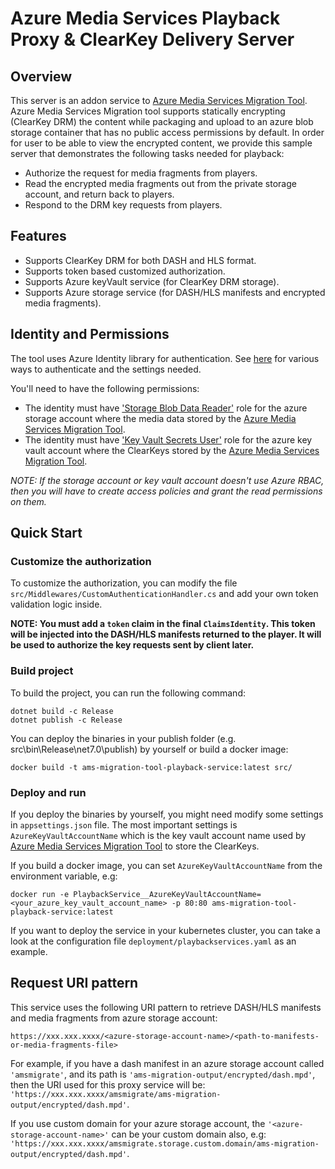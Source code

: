Azure Media Services Playback Proxy & ClearKey Delivery Server
==

## Overview

This server is an addon service to [Azure Media Services Migration Tool](https://github.com/Azure/azure-media-migration).  Azure Media Services Migration tool supports statically encrypting (ClearKey DRM) the content while packaging and upload to an azure blob storage container that has no public access permissions by default.  In order for user to be able to view the encrypted content, we provide this sample server that demonstrates the following tasks needed for playback:
- Authorize the request for media fragments from players.
- Read the encrypted media fragments out from the private storage account, and return back to players.
- Respond to the DRM key requests from players.

## Features

* Supports ClearKey DRM for both DASH and HLS format.
* Supports token based customized authorization.
* Supports Azure keyVault service (for ClearKey DRM storage).
* Supports Azure storage service (for DASH/HLS manifests and encrypted media fragments).

## Identity and Permissions

The tool uses Azure Identity library for authentication. See [here](https://learn.microsoft.com/en-us/dotnet/api/overview/azure/identity-readme?view=azure-dotnet) for various ways to authenticate and the settings needed.

You'll need to have the following permissions:

* The identity must have ['Storage Blob Data Reader'](https://learn.microsoft.com/en-us/azure/role-based-access-control/built-in-roles#storage-blob-data-reader) role for the azure storage account where the media data stored by the [Azure Media Services Migration Tool](https://github.com/Azure/azure-media-migration).
* The identity must have ['Key Vault Secrets User'](https://learn.microsoft.com/en-us/azure/role-based-access-control/built-in-roles#key-vault-secrets-user) role for the azure key vault account where the ClearKeys stored by the [Azure Media Services Migration Tool](https://github.com/Azure/azure-media-migration).

_NOTE: If the storage account or key vault account doesn't use Azure RBAC, then you will have to create access policies and grant the read permissions on them._

## Quick Start

### Customize the authorization

To customize the authorization, you can modify the file `src/Middlewares/CustomAuthenticationHandler.cs` and add your own token validation logic inside.

**NOTE: You must add a `token` claim in the final `ClaimsIdentity`. This token will be injected into the DASH/HLS manifests returned to the player. It will be used to authorize the key requests sent by client later.**

### Build project

To build the project, you can run the following command:

    dotnet build -c Release
    dotnet publish -c Release

You can deploy the binaries in your publish folder (e.g. src\bin\Release\net7.0\publish) by yourself or build a docker image:

    docker build -t ams-migration-tool-playback-service:latest src/

### Deploy and run

If you deploy the binaries by yourself, you might need modify some settings in `appsettings.json` file. The most important settings is `AzureKeyVaultAccountName` which is the key vault account name used by [Azure Media Services Migration Tool](https://github.com/Azure/azure-media-migration) to store the ClearKeys.

If you build a docker image, you can set `AzureKeyVaultAccountName` from the environment variable, e.g:

    docker run -e PlaybackService__AzureKeyVaultAccountName=<your_azure_key_vault_account_name> -p 80:80 ams-migration-tool-playback-service:latest

If you want to deploy the service in your kubernetes cluster, you can take a look at the configuration file `deployment/playbackservices.yaml` as an example.

## Request URI pattern

This service uses the following URI pattern to retrieve DASH/HLS manifests and media fragments from azure storage account:

    https://xxx.xxx.xxxx/<azure-storage-account-name>/<path-to-manifests-or-media-fragments-file>

For example, if you have a dash manifest in an azure storage account called `'amsmigrate'`, and its path is `'ams-migration-output/encrypted/dash.mpd'`, then the URI used for this proxy service will be: `'https://xxx.xxx.xxxx/amsmigrate/ams-migration-output/encrypted/dash.mpd'`.

If you use custom domain for your azure storage account, the `'<azure-storage-account-name>'` can be your custom domain also, e.g: `'https://xxx.xxx.xxxx/amsmigrate.storage.custom.domain/ams-migration-output/encrypted/dash.mpd'`.
